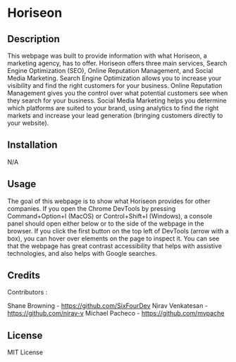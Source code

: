 # Horiseon

## Description

This webpage was built to provide information with what Horiseon, a marketing agency, has to offer. Horiseon offers three main services, Search Engine Optimization (SEO), Online Reputation Management, and Social Media Marketing. Search Engine Optimization  allows you to increase your visibility and find the right customers for your business. Online Reputation Management gives you the control over what potential customers see when they search for your business. Social Media Marketing helps you determine which platforms are suited to your brand, using analytics to find the right markets and increase your lead generation (bringing customers directly to your website).

## Installation

N/A

## Usage

The goal of this webpage is to show what Horiseon provides for other companies. If you open the Chrome DevTools by pressing Command+Option+I (MacOS) or Control+Shift+I (Windows), a console panel should open either below or to the side of the webpage in the browser. If you click the first button on the top left of DevTools (arrow with a box), you can hover over elements on the page to inspect it. You can see that the webpage has great contrast accessibility that helps with assistive technologies, and also helps with Google searches.

## Credits

Contributors :

Shane Browning - https://github.com/SixFourDev
Nirav Venkatesan - https://github.com/nirav-v
Michael Pacheco - https://github.com/mvpache

## License

MIT License
